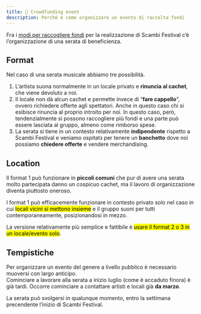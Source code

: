 ```yaml
---
title: 🎊 Crowdfunding event
description: Perché e come organizzare un evento di raccolta fondi
---
```

Fra i [modi per raccogliere fondi](../../palanche/budget/) per la realizzazione di Scambi Festival c’è l’organizzazione di una serata di beneficienza.

## Format

Nel caso di una serata musicale abbiamo tre possibilità.

1. L’artista suona normalmente in un locale privato e **rinuncia al cachet**, che viene devoluto a noi.
2. Il locale non dà alcun cachet e permette invece di “**fare cappello**”, ovvero richiedere offerte agli spettatori. Anche in questo caso chi si esibisce rinuncia al proprio introito per noi. In questo caso, però, tendenzialmente si possono raccogliere più fondi e una parte può essere lasciata al gruppo, almeno come rimborso spese.
3. La serata si tiene in un contesto relativamente **indipendente** rispetto a Scambi Festival e veniamo ospitatз per tenere un **banchetto** dove noi possiamo **chiedere offerte** e vendere merchandising.

## Location

Il format 1 può funzionare in **piccoli comuni** che pur di avere una serata molto partecipata danno un cospicuo cachet, ma il lavoro di organizzazione diventa piuttosto oneroso.

I format 1 può efficacemente funzionare in contesto privato solo nel caso in cui <mark>locali vicini si mettono insieme</mark> e il gruppo suoni per tutti contemporaneamente, posizionandosi in mezzo.

La versione relativamente più semplice e fattibile è <mark>usare il format 2 o 3 in un locale/evento solo</mark>.

## Tempistiche

Per organizzare un evento del genere a livello pubblico è necessario muoversi con largo anticipo.  
Cominciare a lavorare alla serata a inizio luglio (come è accaduto finora) è già tardi. Occorre cominciare a contattare artisti e locali già **da marzo**.

La serata può svolgersi in qualunque momento, entro la settimana precendente l’inizio di Scambi Festival.
